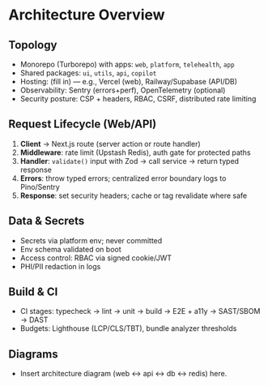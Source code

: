 # Architecture Overview

## Topology
- Monorepo (Turborepo) with apps: `web`, `platform`, `telehealth`, `app`
- Shared packages: `ui`, `utils`, `api`, `copilot`
- Hosting: (fill in) — e.g., Vercel (web), Railway/Supabase (API/DB)
- Observability: Sentry (errors+perf), OpenTelemetry (optional)
- Security posture: CSP + headers, RBAC, CSRF, distributed rate limiting

## Request Lifecycle (Web/API)
1. **Client** → Next.js route (server action or route handler)
2. **Middleware**: rate limit (Upstash Redis), auth gate for protected paths
3. **Handler**: `validate()` input with Zod → call service → return typed response
4. **Errors**: throw typed errors; centralized error boundary logs to Pino/Sentry
5. **Response**: set security headers; cache or tag revalidate where safe

## Data & Secrets
- Secrets via platform env; never committed
- Env schema validated on boot
- Access control: RBAC via signed cookie/JWT
- PHI/PII redaction in logs

## Build & CI
- CI stages: typecheck → lint → unit → build → E2E + a11y → SAST/SBOM → DAST
- Budgets: Lighthouse (LCP/CLS/TBT), bundle analyzer thresholds

## Diagrams
- Insert architecture diagram (web ↔ api ↔ db ↔ redis) here.
